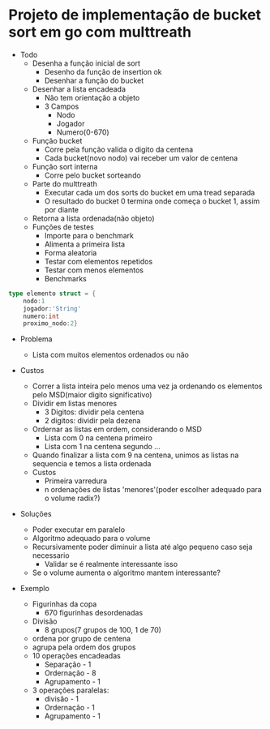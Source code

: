 # Projeto de implementação de bucket sort em go com multtreath

- Todo
  - Desenha a função inicial de sort
    - Desenho da função de insertion ok
    - Desenhar a função do bucket
  - Desenhar a lista encadeada
    - Não tem orientação a objeto
    - 3 Campos
      - Nodo
      - Jogador
      - Numero(0-670)
  - Função bucket
    - Corre pela função valida o digito da centena
    - Cada bucket(novo nodo) vai receber um valor de centena
  - Função sort interna
    - Corre pelo bucket sorteando
  - Parte do multtreath
    - Executar cada um dos sorts do bucket em uma tread separada
    - O resultado do bucket 0 termina onde começa o bucket 1, assim por diante
  - Retorna a lista ordenada(não objeto)
  - Funções de testes
    - Importe para o benchmark
    - Alimenta a primeira lista
    - Forma aleatoria
    - Testar com elementos repetidos
    - Testar com menos elementos
    - Benchmarks

```go
type elemento struct = {
    nodo:1
    jogador:'String'
    numero:int
    proximo_nodo:2}
```

- Problema
  - Lista com muitos elementos ordenados ou não
- Custos
  - Correr a lista inteira pelo menos uma vez ja ordenando os elementos pelo MSD(maior digito significativo)
  - Dividir em listas menores
    - 3 Digitos:
      dividir pela centena
    - 2 digitos:
      dividir pela dezena
  - Ordernar as listas em ordem, considerando o MSD
    - Lista com 0 na centena primeiro
    - Lista com 1 na centena segundo
    ...
  - Quando finalizar a lista com 9 na centena, unimos as listas na sequencia e temos a lista ordenada
  - Custos
    - Primeira varredura
    - n ordenações de listas 'menores'(poder escolher adequado para o volume radix?)
- Soluções
  - Poder executar em paralelo
  - Algoritmo adequado para o volume
  - Recursivamente poder diminuir a lista até algo pequeno caso seja necessario
    - Validar se é realmente interessante isso
  - Se o volume aumenta o algoritmo mantem interessante?

- Exemplo
  - Figurinhas da copa
    - 670 figurinhas desordenadas
  - Divisão
    - 8 grupos(7 grupos de 100, 1 de 70)
  - ordena por grupo de centena
  - agrupa pela ordem dos grupos
  - 10 operações encadeadas
    - Separação - 1
    - Ordernação - 8
    - Agrupamento - 1
  - 3 operações paralelas:
    - divisão - 1
    - Ordernação - 1
    - Agrupamento - 1
